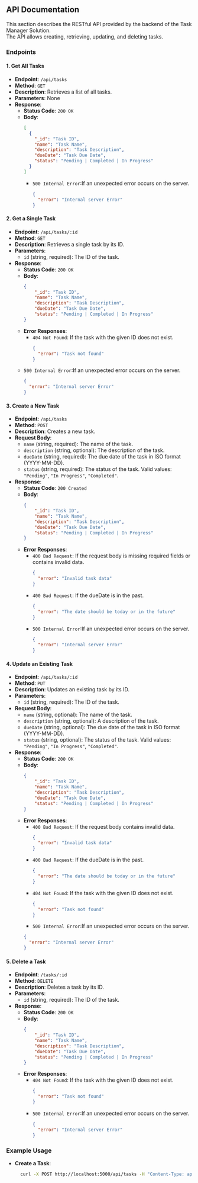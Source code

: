 ## API Documentation

This section describes the RESTful API provided by the backend of the Task Manager Solution.<br />
The API allows creating, retrieving, updating, and deleting tasks.


### Endpoints

#### 1. **Get All Tasks**
   - **Endpoint**: `/api/tasks`
   - **Method**: `GET`
   - **Description**: Retrieves a list of all tasks.
   - **Parameters**: None
   - **Response**:
     - **Status Code**: `200 OK`
     - **Body**:
       ```json
       [
         {
           "_id": "Task ID",
           "name": "Task Name",
           "description": "Task Description",
           "dueDate": "Task Due Date",
           "status": "Pending | Completed | In Progress"
         }
       ]
       ```
       - `500 Internal Error`:If an unexpected error occurs on the server.
         ```json
         {
           "error": "Internal server Error"
         }
         ```

#### 2. **Get a Single Task**
   - **Endpoint**: `/api/tasks/:id`
   - **Method**: `GET`
   - **Description**: Retrieves a single task by its ID.
   - **Parameters**:
     - `id` (string, required): The ID of the task.
   - **Response**:
     - **Status Code**: `200 OK`
     - **Body**:
       ```json
       {
           "_id": "Task ID",
           "name": "Task Name",
           "description": "Task Description",
           "dueDate": "Task Due Date",
           "status": "Pending | Completed | In Progress"
       }
       ```
     - **Error Responses**:
       - `404 Not Found`: If the task with the given ID does not exist.
         ```json
         {
           "error": "Task not found"
         }
         ```
      - `500 Internal Error`:If an unexpected error occurs on the server.
         ```json
         {
           "error": "Internal server Error"
         }
         ```
         

#### 3. **Create a New Task**
   - **Endpoint**: `/api/tasks`
   - **Method**: `POST`
   - **Description**: Creates a new task.
   - **Request Body**:
     - `name` (string, required): The name of the task.
     - `description` (string, optional): The description of the task.
     - `dueDate` (string, required): The due date of the task in ISO format (YYYY-MM-DD).
     - `status` (string, required): The status of the task. Valid values: `"Pending"`, `"In Progress"`, `"Completed"`.
   - **Response**:
     - **Status Code**: `200 Created`
     - **Body**:
       ```json
       {
           "_id": "Task ID",
           "name": "Task Name",
           "description": "Task Description",
           "dueDate": "Task Due Date",
           "status": "Pending | Completed | In Progress"
       }
       ```
     - **Error Responses**:
       - `400 Bad Request`: If the request body is missing required fields or contains invalid data.
         ```json
         {
           "error": "Invalid task data"
         }
         ```
       - `400 Bad Request`: If the dueDate is in the past.
         ```json
         {
           "error": "The date should be today or in the future"
         }
         ```
       - `500 Internal Error`:If an unexpected error occurs on the server.
         ```json
         {
           "error": "Internal server Error"
         }
         ```


#### 4. **Update an Existing Task**
   - **Endpoint**: `/api/tasks/:id`
   - **Method**: `PUT`
   - **Description**: Updates an existing task by its ID.
   - **Parameters**:
     - `id` (string, required): The ID of the task.
   - **Request Body**:
     - `name` (string, optional): The name of the task.
     - `description` (string, optional): A description of the task.
     - `dueDate` (string, optional): The due date of the task in ISO format (YYYY-MM-DD).
     - `status` (string, optional): The status of the task. Valid values: `"Pending"`, `"In Progress"`, `"Completed"`.
   - **Response**:
     - **Status Code**: `200 OK`
     - **Body**:
       ```json
       {
           "_id": "Task ID",
           "name": "Task Name",
           "description": "Task Description",
           "dueDate": "Task Due Date",
           "status": "Pending | Completed | In Progress"
       }
       ```
     - **Error Responses**:
       - `400 Bad Request`: If the request body contains invalid data.
         ```json
         {
           "error": "Invalid task data"
         }
         ```
       - `400 Bad Request`: If the dueDate is in the past.
         ```json
         {
           "error": "The date should be today or in the future"
         }
         ```
       - `404 Not Found`: If the task with the given ID does not exist.
         ```json
         {
           "error": "Task not found"
         }
         ```
        - `500 Internal Error`:If an unexpected error occurs on the server.
         ```json
         {
           "error": "Internal server Error"
         }
         ```

         

#### 5. **Delete a Task**
   - **Endpoint**: `/tasks/:id`
   - **Method**: `DELETE`
   - **Description**: Deletes a task by its ID.
   - **Parameters**:
     - `id` (string, required): The ID of the task.
   - **Response**:
     - **Status Code**: `200 OK`
     - **Body**:
       ```json
       {
           "_id": "Task ID",
           "name": "Task Name",
           "description": "Task Description",
           "dueDate": "Task Due Date",
           "status": "Pending | Completed | In Progress"
       }
       ```
     - **Error Responses**:
       - `404 Not Found`: If the task with the given ID does not exist.
         ```json
         {
           "error": "Task not found"
         }
         ```
       - `500 Internal Error`:If an unexpected error occurs on the server.
         ```json
         {
           "error": "Internal server Error"
         }
         ```

### Example Usage
- **Create a Task**:
  ```bash
    curl -X POST http://localhost:5000/api/tasks -H "Content-Type: application/json" -d "{\"name\":\"New Task\",\"description\":\"A new task to be done\",\"dueDate\":\"2024-09-10\",\"status\":\"Pending\"}"
